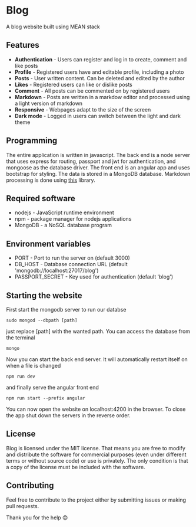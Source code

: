 # Blog

A blog website built using MEAN stack

## Features

- **Authentication** - Users can register and log in to create, comment and like posts
- **Profile** - Registered users have and editable profile, including a photo
- **Posts** - User written content. Can be deleted and edited by the author
- **Likes** - Registered users can like or dislike posts
- **Comment** - All posts can be commented on by registered users
- **Markdown** - Posts are written in a markdow editor and processed using a light version of markdown
- **Responsive** - Webpages adapt to the size of the screen
- **Dark mode** - Logged in users can switch between the light and dark theme

## Programming

The entire application is written in javascript. The back end is a node server that uses express for routing, passport and jwt for authentication, and mongoose as the database driver. The front end is an angular app and uses bootstrap for styling. The data is stored in a MongoDB database. Markdown processing is done using [this](https://github.com/VladimirV99/Markdown) library.

## Required software

- nodejs - JavaScript runtime environment
- npm - package manager for nodejs applications
- MongoDB - a NoSQL database program

## Environment variables

- PORT - Port to run the server on (default 3000)
- DB_HOST - Database connection URL (default 'mongodb://localhost:27017/blog')
- PASSPORT_SECRET - Key used for authentication (default 'blog')

## Starting the website

First start the mongodb server to run our databse

    sudo mongod --dbpath [path]
    
just replace [path] with the wanted path. You can access the database from the terminal

    mongo

Now you can start the back end server. It will automatically restart itself on when a file is changed

    npm run dev

and finally serve the angular front end

    npm run start --prefix angular

You can now open the website on localhost:4200 in the browser. To close the app shut down the servers in the reverse order.

## License

Blog is licensed under the MIT license. That means you are free to modify and distribute the software for commercial purposes (even under different terms or without source code) or use is privately. The only condition is that a copy of the license must be included with the software.

## Contributing

Feel free to contribute to the project either by submitting issues or making pull requests.

Thank you for the help :blush: